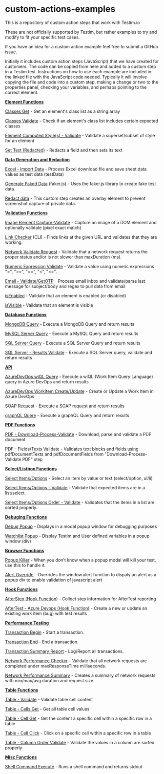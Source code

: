 # custom-actions-examples
This is a repository of custom action steps that work with Testim.io

These are not officially supported by Testim, but rather examples to try and modify to fit your specific test cases. 

If you have an idea for a custom action example feel free to submit a GitHub issue. 

Initially it includes custom action steps (JavaScript) that we have created for customers. The code can be copied from here and added to a custom step in a Testim test. Instructions on how to use each example are included in the linked file with the JavaScript code needed. Typically it will involve copying the file and code into a custom step, making a change or two to the properties panel, checking your variables, and perhaps pointing to the correct element. 


[**Element Functions**](https://github.com/testimio/custom-actions-examples/blob/main/testim-created/)

[Classes Get](https://github.com/testimio/custom-actions-examples/blob/main/testim-created/classes-get.js) - Get an element's class list as a string array

[Classes Validate](https://github.com/testimio/custom-actions-examples/blob/main/testim-created/classes-validate.js) - Check if an element's class list includes certain expected classes

[Element Computed Style(s) - Validate](https://github.com/testimio/custom-actions-examples/blob/main/testim-created/validate-computed-style.js) - Validate a superset/subset of style for an element

[Set Text (Redacted)](https://github.com/testimio/custom-actions-examples/blob/main/testim-created/text-set-redacted.js) -  Redacts a field and then sets its text


[**Data Generation and Redaction**](https://github.com/testimio/custom-actions-examples/blob/main/testim-created/)

[Excel - Import Data](https://github.com/testimio/custom-actions-examples/blob/main/testim-created/excel-import-data.js) - Process Excel download file and save sheet data values as test data (testData)

[Generate Faked Data](https://github.com/testimio/custom-actions-examples/blob/main/testim-created/generate-faked-data.js) (faker.js) - Uses the faker.js library to create fake test data. 

[Redact data](https://github.com/testimio/custom-actions-examples/blob/main/testim-created/redact-data.js) - This custom step creates an overlay element to prevent screenshot capture of private data.


[**Validation Functions**](https://github.com/testimio/custom-actions-examples/blob/main/testim-created/validation-functions/)

[Image Element Capture-Validate](https://github.com/testimio/custom-actions-examples/blob/main/testim-created/validation-functions/image-element-capture-validate.js) - Capture an image of a DOM element and optionally validate (pixel exact match)

[Link Checker](https://github.com/testimio/custom-actions-examples/blob/main/testim-created/validation-functions/link-checker.js) (CLI) - Finds links at the given URL and validates that they are working. 

[Network Validate Request](https://github.com/testimio/custom-actions-examples/blob/main/testim-created/validation-functions/network-validate.js) - Validate that a network request returns the proper status and/or is not slower than maxDuration (ms).

[Numeric Expression Validate](https://github.com/testimio/custom-actions-examples/blob/main/testim-created/validation-functions/numeric-expression-validate.js) - Validate a value using numeric expressions ">", ">=", "==", "<", "<=".

[Email - Validate/GetOTP](https://github.com/testimio/custom-actions-examples/blob/main/testim-created/email-validate.js) -  Process email inbox and validate/parse last message for subject/body and regex to pull data from email

[isEnabled](https://github.com/testimio/custom-actions-examples/blob/main/testim-created/validation-functions/is-enabled.js) - Vaildate that an element is enabled (or disabled)

[isVisible](https://github.com/testimio/custom-actions-examples/blob/main/testim-created/validation-functions/is-visible.js) - Vaildate that an element is visible


[**Database Functions**](https://github.com/testimio/custom-actions-examples/blob/main/testim-created/database-apis/)

[MongoDB Query](https://github.com/testimio/custom-actions-examples/blob/main/testim-created/database-apis/mongodb-query.js) - Execute a MongoDB Query and return results

[MySQL Server Query](https://github.com/testimio/custom-actions-examples/blob/main/testim-created/database-apis/mysql-query.js) - Execute a MySQL Query and return results

[SQL Server Query](https://github.com/testimio/custom-actions-examples/blob/main/testim-created/database-apis/sqlserver-query.js) - Execute a SQL Server Query and return results

[SQL Server - Results Validate](https://github.com/testimio/custom-actions-examples/blob/main/testim-created/database-apis/sqlserver-validate-results.js) - Execute a SQL Server query, validate and return results


[**API**](https://github.com/testimio/custom-actions-examples/blob/main/testim-created/)

[AzureDevOps wiQL Query](https://github.com/testimio/custom-actions-examples/blob/main/testim-created/azure-devops/azure-devops-wiql-query.js) - Execute a wiQL (Work Item Query Language) query in Azure DevOps and return results

[AzureDevOps WorkItem Create/Update](https://github.com/testimio/custom-actions-examples/blob/main/testim-created/azure-devops/azure-devops-workitem-create-update.js) - Create or Update a Work Item in Azure DevOps

[SOAP Request](https://github.com/testimio/custom-actions-examples/blob/main/testim-created/database-apis/soap-request.js) - Execute a SOAP request and return results

[graphQL Query](https://github.com/testimio/custom-actions-examples/blob/main/testim-created/database-apis/graphQL-query.js) - Execute a graphQL Query and return results


[**PDF Functions**](https://github.com/testimio/custom-actions-examples/blob/main/testim-created/)

[PDF - Download-Process-Validate](https://github.com/testimio/custom-actions-examples/blob/main/testim-created/pdf-validation.js) - Download, parse and validate a PDF document

[PDF - Fields/Texts Validate](https://github.com/testimio/custom-actions-examples/blob/main/testim-created/pdf-fields-textblocks-validate.js) - Validates text blocks and fields using pdfDocumentTexts and pdfDocumentFields from "Download-Process-Validate PDF" step


[**Select/Listbox Functions**](https://github.com/testimio/custom-actions-examples/blob/main/testim-created/)

[Select Items/Options](https://github.com/testimio/custom-actions-examples/blob/main/testim-created/select-items-options.js) - Select an item by value or text (select/option, ul/li)

[Select Items/Options - Validate](https://github.com/testimio/custom-actions-examples/blob/main/testim-created/validate-select-items.js) - Validate that expected items are in a list/select.

[Select Items/Options Order - Validate](https://github.com/testimio/custom-actions-examples/blob/main/testim-created/select-order-validate.js) - Validates that the items in a list are sorted properly.


[**Debuging Functions**](https://github.com/testimio/custom-actions-examples/blob/main/testim-created/hook-functions/)

[Debug Popup](https://github.com/testimio/custom-actions-examples/blob/main/testim-created/debug-popup.js) - Displays <message> in a modal popup window for debugging purposes

[Watchlist Popup](https://github.com/testimio/custom-actions-examples/blob/main/testim-created/watchlist-popup.js) - Display Testim and User defined variables in a popup window (div)


[**Browser Functions**](https://github.com/testimio/custom-actions-examples/blob/main/testim-created/hook-functions/)

[Popup Killer](https://github.com/testimio/custom-actions-examples/blob/main/testim-created/popup-killer.js) - When you don't know when a popup modal will kill your test, use this to handle it.

[Alert Override](https://github.com/testimio/custom-actions-examples/blob/main/testim-created/alert-override.js) - Overrides the window.alert function to dispaly an alert as a popup div to enable validation of javascript alert


[**Hook Functions**](https://github.com/testimio/custom-actions-examples/blob/main/testim-created/hook-functions/)

[AfterStep (Hook Function)](https://github.com/testimio/custom-actions-examples/blob/main/testim-created/hook-functions/afterstep.js) - Collect step information for AfterTest reporting

[AfterTest - Azure Devops (Hook Function)](https://github.com/testimio/custom-actions-examples/blob/main/testim-created/hook-functions/aftertest-azure-devops.js) - Create a new or update an existing work item (bug) with test results


[**Performance Testing**](https://github.com/testimio/custom-actions-examples/blob/main/testim-created/performance-testing/)

[Transaction Begin](https://github.com/testimio/custom-actions-examples/blob/main/testim-created/performance-testing/transaction-begin.js) - Start a transaction.

[Transaction End](https://github.com/testimio/custom-actions-examples/blob/main/testim-created/performance-testing/transaction-end.js) - End a transaction.

[Transaction Summary Report](https://github.com/testimio/custom-actions-examples/blob/main/testim-created/performance-testing/transaction-summary-report.js) - Log/Report all transactions.

[Network Performance Checker](https://github.com/testimio/custom-actions-examples/blob/main/testim-created/performance-testing/network-performance-checker.js) - Validate that all network requests are completed under maxResponseTime milliseconds. 

[Network Performance Summary](https://github.com/testimio/custom-actions-examples/blob/main/testim-created/performance-testing/network-performance-summary.js) - Creates a summary of network requests with min/max/avg duration and request size. 


[**Table Functions**](https://github.com/testimio/custom-actions-examples/blob/main/testim-created/table-functions/)

[Table - Validate](https://github.com/testimio/custom-actions-examples/blob/main/testim-created/table-functions/table-validate.js) - Validate table cell content

[Table - Cells Get](https://github.com/testimio/custom-actions-examples/blob/main/testim-created/table-functions/table-cells-get.js) - Get all table cell values

[Table - Cell Get](https://github.com/testimio/custom-actions-examples/blob/main/testim-created/table-functions/table-cell-get.js) - Get the content a specific cell within a specific row in a table

[Table - Cell Click](https://github.com/testimio/custom-actions-examples/blob/main/testim-created/table-functions/table-cell-click.js) - Click on a specific cell within a specific row in a table

[Table - Column Order Validate](https://github.com/testimio/custom-actions-examples/blob/main/testim-created/table-functions/table-column-order-validate.js) - Validate the values in a column are sorted properly


[**Misc Functions**](https://github.com/testimio/custom-actions-examples/blob/main/testim-created/)

[Shell Command Execute](https://github.com/testimio/custom-actions-examples/blob/main/testim-created/shell-command-execute.js) - Runs a shell command and returns stdout



